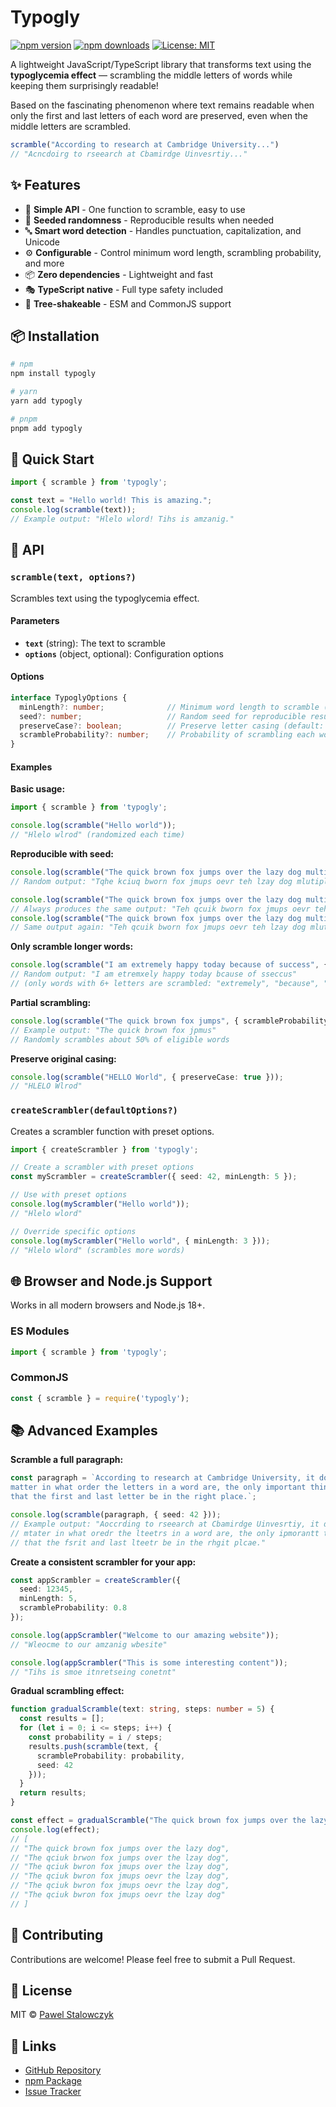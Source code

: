 # Typogly

[![npm version](https://img.shields.io/npm/v/typogly.svg)](https://www.npmjs.com/package/typogly)
[![npm downloads](https://img.shields.io/npm/dm/typogly.svg)](https://www.npmjs.com/package/typogly)
[![License: MIT](https://img.shields.io/badge/License-MIT-yellow.svg)](https://opensource.org/licenses/MIT)

A lightweight JavaScript/TypeScript library that transforms text using the **typoglycemia effect** — scrambling the middle letters of words while keeping them surprisingly readable!  

Based on the fascinating phenomenon where text remains readable when only the first and last letters of each word are preserved, even when the middle letters are scrambled.

```typescript
scramble("According to research at Cambridge University...")
// "Acncdoirg to rseearch at Cbamirdge Uinvesrtiy..."
```

## ✨ Features

- 🎯 **Simple API** - One function to scramble, easy to use
- 🎲 **Seeded randomness** - Reproducible results when needed
- 🔤 **Smart word detection** - Handles punctuation, capitalization, and Unicode
- ⚙️ **Configurable** - Control minimum word length, scrambling probability, and more
- 📦 **Zero dependencies** - Lightweight and fast
- 🎭 **TypeScript native** - Full type safety included
- 🌳 **Tree-shakeable** - ESM and CommonJS support

## 📦 Installation

```bash
# npm
npm install typogly

# yarn
yarn add typogly

# pnpm
pnpm add typogly
```

## 🚀 Quick Start

```typescript
import { scramble } from 'typogly';

const text = "Hello world! This is amazing.";
console.log(scramble(text));
// Example output: "Hlelo wlord! Tihs is amzanig."
```

## 📖 API

### `scramble(text, options?)`

Scrambles text using the typoglycemia effect.

#### Parameters

- **`text`** (string): The text to scramble
- **`options`** (object, optional): Configuration options

#### Options

```typescript
interface TypoglyOptions {
  minLength?: number;              // Minimum word length to scramble (default: 4)
  seed?: number;                   // Random seed for reproducible results
  preserveCase?: boolean;          // Preserve letter casing (default: true)
  scrambleProbability?: number;    // Probability of scrambling each word 0-1 (default: 1)
}
```

#### Examples

**Basic usage:**
```typescript
import { scramble } from 'typogly';

console.log(scramble("Hello world"));
// "Hlelo wlrod" (randomized each time)
```

**Reproducible with seed:**
```typescript
console.log(scramble("The quick brown fox jumps over the lazy dog multiple times"));
// Random output: "Tqhe kciuq bworn fox jmups oevr teh lzay dog mlutiple tmi es"

console.log(scramble("The quick brown fox jumps over the lazy dog multiple times", { seed: 42 }));
// Always produces the same output: "Teh qcuik bworn fox jmups oevr teh lzay dog mlutiple times"
console.log(scramble("The quick brown fox jumps over the lazy dog multiple times", { seed: 42 }));
// Same output again: "Teh qcuik bworn fox jmups oevr teh lzay dog mlutiple times"
```

**Only scramble longer words:**
```typescript
console.log(scramble("I am extremely happy today because of success", { minLength: 6 }));
// Random output: "I am etremxely happy today bcause of sseccus"
// (only words with 6+ letters are scrambled: "extremely", "because", "success")

```

**Partial scrambling:**
```typescript
console.log(scramble("The quick brown fox jumps", { scrambleProbability: 0.5, seed: 42 }));
// Example output: "The quick brown fox jpmus"
// Randomly scrambles about 50% of eligible words
```

**Preserve original casing:**
```typescript
console.log(scramble("HELLO World", { preserveCase: true }));
// "HLELO Wlrod"
```

### `createScrambler(defaultOptions?)`

Creates a scrambler function with preset options.

```typescript
import { createScrambler } from 'typogly';

// Create a scrambler with preset options
const myScrambler = createScrambler({ seed: 42, minLength: 5 });

// Use with preset options
console.log(myScrambler("Hello world"));
// "Hlelo wlord"

// Override specific options
console.log(myScrambler("Hello world", { minLength: 3 }));
// "Hlelo wlord" (scrambles more words)
```

## 🌐 Browser and Node.js Support

Works in all modern browsers and Node.js 18+.

### ES Modules
```typescript
import { scramble } from 'typogly';
```

### CommonJS
```javascript
const { scramble } = require('typogly');
```

## 📚 Advanced Examples

**Scramble a full paragraph:**
```typescript
const paragraph = `According to research at Cambridge University, it doesn't 
matter in what order the letters in a word are, the only important thing is 
that the first and last letter be in the right place.`;

console.log(scramble(paragraph, { seed: 42 }));
// Example output: "Aoccrding to rseearch at Cbamirdge Uinvesrtiy, it doesn't 
// mtater in what oredr the lteetrs in a word are, the only ipmorantt thing is 
// that the fsrit and last lteetr be in the rhgit plcae."
```

**Create a consistent scrambler for your app:**
```typescript
const appScrambler = createScrambler({
  seed: 12345,
  minLength: 5,
  scrambleProbability: 0.8
});

console.log(appScrambler("Welcome to our amazing website"));
// "Wleocme to our amzanig wbesite"

console.log(appScrambler("This is some interesting content"));
// "Tihs is smoe itnretseing conetnt"
```

**Gradual scrambling effect:**
```typescript
function gradualScramble(text: string, steps: number = 5) {
  const results = [];
  for (let i = 0; i <= steps; i++) {
    const probability = i / steps;
    results.push(scramble(text, { 
      scrambleProbability: probability,
      seed: 42 
    }));
  }
  return results;
}

const effect = gradualScramble("The quick brown fox jumps over the lazy dog");
console.log(effect);
// [
// "The quick brown fox jumps over the lazy dog",
// "The qciuk brwon fox jumps over the lzay dog",
// "The qciuk bwron fox jmups over the lzay dog",
// "The qciuk bwron fox jmups oevr the lzay dog",
// "The qciuk bwron fox jmups oevr the lzay dog",
// "The qciuk bwron fox jmups oevr the lzay dog"
// ]
```

## 🤝 Contributing

Contributions are welcome! Please feel free to submit a Pull Request.

## 📄 License

MIT © [Pawel Stalowczyk](https://github.com/Stalowczyk)

## 🔗 Links

- [GitHub Repository](https://github.com/Stalowczyk/typogly)
- [npm Package](https://www.npmjs.com/package/typogly)
- [Issue Tracker](https://github.com/Stalowczyk/typogly/issues)

